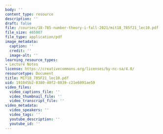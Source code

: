 ```yaml
---
body: ''
content_type: resource
description: ''
draft: false
file: /courses/18-785-number-theory-i-fall-2021/mit18_785f21_lec10.pdf
file_size: 465007
file_type: application/pdf
image_metadata:
  caption: ''
  credit: ''
  image-alt: ''
learning_resource_types:
- Lecture Notes
license: https://creativecommons.org/licenses/by-nc-sa/4.0/
resourcetype: Document
title: MIT18_785F21_lec10.pdf
uid: 191045b2-8380-40f2-8039-c21e6091ae59
video_files:
  video_captions_file: ''
  video_thumbnail_file: ''
  video_transcript_file: ''
video_metadata:
  video_speakers: ''
  video_tags: ''
  youtube_description: ''
  youtube_id: ''
---
```

